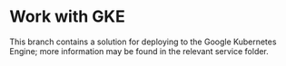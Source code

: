 # Work with GKE

This branch contains a solution for deploying to the Google Kubernetes Engine; more information may be found in the relevant service folder.
